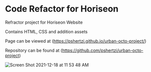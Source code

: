 # Code Refactor for Horiseon

Refractor project for Horiseon Website 

Contains HTML, CSS and addition assets 

Page can be viewed at (https://pshertzi.github.io/urban-octo-project/)

Repository can be found at (https://github.com/pshertzi/urban-octo-project)


![Screen Shot 2021-12-18 at 11 53 48 AM](https://user-images.githubusercontent.com/95047881/146649224-fd018236-7e6e-4f05-83de-8bea820d65c1.png)
